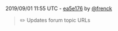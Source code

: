 2019/09/01 11:55 UTC - [ea5e176](https://github.com/hassio-addons/addon-wireguard/commit/ea5e176befe623a21d0e6bcb398d58a04c86c26b) by [@frenck](https://github.com/frenck)
> :pencil2: Updates forum topic URLs 

